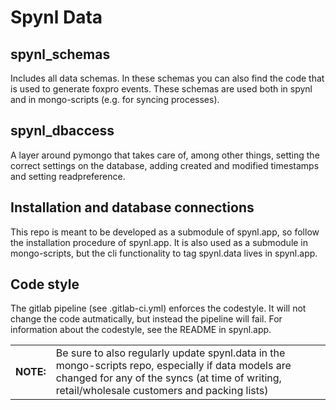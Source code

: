 # Spynl Data

## spynl_schemas

Includes all data schemas. In these schemas you can also find the code that is used to generate 
foxpro events. These schemas are used both in spynl and in mongo-scripts (e.g. for syncing 
processes).

## spynl_dbaccess

A layer around pymongo that takes care of, among other things, setting the correct settings on the
database, adding created and modified timestamps and setting readpreference.

## Installation and database connections

This repo is meant to be developed as a submodule of spynl.app, so follow the installation 
procedure of spynl.app. It is also used as a submodule in mongo-scripts, but the cli functionality 
to tag spynl.data lives in spynl.app.

## Code style

The gitlab pipeline (see .gitlab-ci.yml) enforces the codestyle. It will not change the code 
autmatically, but instead the pipeline will fail. For information about the codestyle, see the 
README in spynl.app.


| | |
|-|-|
|**NOTE:**| Be sure to also regularly update spynl.data in the mongo-scripts repo, especially if  data models are changed for any of the syncs (at time of writing, retail/wholesale customers and packing lists) |
